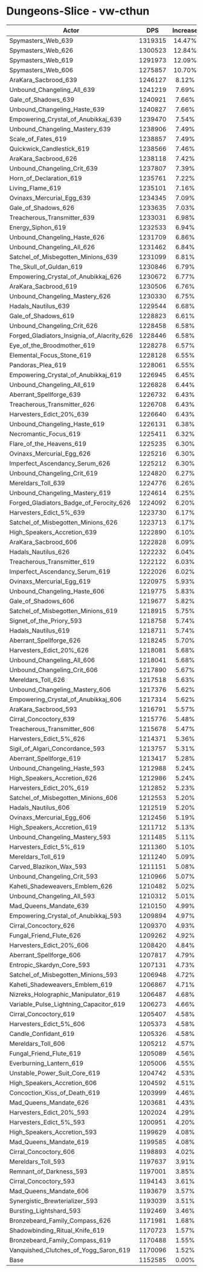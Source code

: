 # Dungeons-Slice - vw-cthun
| Actor | DPS | Increase |
|---|:---:|:---:|
|Spymasters_Web_639|1319315|14.47%|
|Spymasters_Web_626|1300523|12.84%|
|Spymasters_Web_619|1291973|12.09%|
|Spymasters_Web_606|1275857|10.70%|
|AraKara_Sacbrood_639|1246127|8.12%|
|Unbound_Changeling_All_639|1241219|7.69%|
|Gale_of_Shadows_639|1240921|7.66%|
|Unbound_Changeling_Haste_639|1240827|7.66%|
|Empowering_Crystal_of_Anubikkaj_639|1239470|7.54%|
|Unbound_Changeling_Mastery_639|1238906|7.49%|
|Scale_of_Fates_619|1238857|7.49%|
|Quickwick_Candlestick_619|1238566|7.46%|
|AraKara_Sacbrood_626|1238118|7.42%|
|Unbound_Changeling_Crit_639|1237807|7.39%|
|Horn_of_Declaration_619|1235761|7.22%|
|Living_Flame_619|1235101|7.16%|
|Ovinaxs_Mercurial_Egg_639|1234345|7.09%|
|Gale_of_Shadows_626|1233635|7.03%|
|Treacherous_Transmitter_639|1233031|6.98%|
|Energy_Siphon_619|1232533|6.94%|
|Unbound_Changeling_Haste_626|1231709|6.86%|
|Unbound_Changeling_All_626|1231462|6.84%|
|Satchel_of_Misbegotten_Minions_639|1231099|6.81%|
|The_Skull_of_Guldan_619|1230846|6.79%|
|Empowering_Crystal_of_Anubikkaj_626|1230672|6.77%|
|AraKara_Sacbrood_619|1230506|6.76%|
|Unbound_Changeling_Mastery_626|1230330|6.75%|
|Hadals_Nautilus_639|1229544|6.68%|
|Gale_of_Shadows_619|1228823|6.61%|
|Unbound_Changeling_Crit_626|1228458|6.58%|
|Forged_Gladiators_Insignia_of_Alacrity_626|1228446|6.58%|
|Eye_of_the_Broodmother_619|1228278|6.57%|
|Elemental_Focus_Stone_619|1228128|6.55%|
|Pandoras_Plea_619|1228061|6.55%|
|Empowering_Crystal_of_Anubikkaj_619|1226945|6.45%|
|Unbound_Changeling_All_619|1226828|6.44%|
|Aberrant_Spellforge_639|1226732|6.43%|
|Treacherous_Transmitter_626|1226708|6.43%|
|Harvesters_Edict_20%_639|1226640|6.43%|
|Unbound_Changeling_Haste_619|1226131|6.38%|
|Necromantic_Focus_619|1225411|6.32%|
|Flare_of_the_Heavens_619|1225235|6.30%|
|Ovinaxs_Mercurial_Egg_626|1225216|6.30%|
|Imperfect_Ascendancy_Serum_626|1225212|6.30%|
|Unbound_Changeling_Crit_619|1224820|6.27%|
|Mereldars_Toll_639|1224776|6.26%|
|Unbound_Changeling_Mastery_619|1224614|6.25%|
|Forged_Gladiators_Badge_of_Ferocity_626|1224092|6.20%|
|Harvesters_Edict_5%_639|1223730|6.17%|
|Satchel_of_Misbegotten_Minions_626|1223713|6.17%|
|High_Speakers_Accretion_639|1222890|6.10%|
|AraKara_Sacbrood_606|1222828|6.09%|
|Hadals_Nautilus_626|1222232|6.04%|
|Treacherous_Transmitter_619|1222122|6.03%|
|Imperfect_Ascendancy_Serum_619|1222026|6.02%|
|Ovinaxs_Mercurial_Egg_619|1220975|5.93%|
|Unbound_Changeling_Haste_606|1219775|5.83%|
|Gale_of_Shadows_606|1219677|5.82%|
|Satchel_of_Misbegotten_Minions_619|1218915|5.75%|
|Signet_of_the_Priory_593|1218758|5.74%|
|Hadals_Nautilus_619|1218711|5.74%|
|Aberrant_Spellforge_626|1218245|5.70%|
|Harvesters_Edict_20%_626|1218081|5.68%|
|Unbound_Changeling_All_606|1218041|5.68%|
|Unbound_Changeling_Crit_606|1217890|5.67%|
|Mereldars_Toll_626|1217518|5.63%|
|Unbound_Changeling_Mastery_606|1217376|5.62%|
|Empowering_Crystal_of_Anubikkaj_606|1217314|5.62%|
|AraKara_Sacbrood_593|1216791|5.57%|
|Cirral_Concoctory_639|1215776|5.48%|
|Treacherous_Transmitter_606|1215678|5.47%|
|Harvesters_Edict_5%_626|1214371|5.36%|
|Sigil_of_Algari_Concordance_593|1213757|5.31%|
|Aberrant_Spellforge_619|1213417|5.28%|
|Unbound_Changeling_Haste_593|1212988|5.24%|
|High_Speakers_Accretion_626|1212986|5.24%|
|Harvesters_Edict_20%_619|1212852|5.23%|
|Satchel_of_Misbegotten_Minions_606|1212553|5.20%|
|Hadals_Nautilus_606|1212519|5.20%|
|Ovinaxs_Mercurial_Egg_606|1212456|5.19%|
|High_Speakers_Accretion_619|1211712|5.13%|
|Unbound_Changeling_Mastery_593|1211485|5.11%|
|Harvesters_Edict_5%_619|1211360|5.10%|
|Mereldars_Toll_619|1211240|5.09%|
|Carved_Blazikon_Wax_593|1211151|5.08%|
|Unbound_Changeling_Crit_593|1210966|5.07%|
|Kaheti_Shadeweavers_Emblem_626|1210482|5.02%|
|Unbound_Changeling_All_593|1210312|5.01%|
|Mad_Queens_Mandate_639|1210150|4.99%|
|Empowering_Crystal_of_Anubikkaj_593|1209894|4.97%|
|Cirral_Concoctory_626|1209370|4.93%|
|Fungal_Friend_Flute_626|1209262|4.92%|
|Harvesters_Edict_20%_606|1208420|4.84%|
|Aberrant_Spellforge_606|1207817|4.79%|
|Entropic_Skardyn_Core_593|1207131|4.73%|
|Satchel_of_Misbegotten_Minions_593|1206948|4.72%|
|Kaheti_Shadeweavers_Emblem_619|1206867|4.71%|
|Nizreks_Holographic_Manipulator_619|1206487|4.68%|
|Variable_Pulse_Lightning_Capacitor_619|1206273|4.66%|
|Cirral_Concoctory_619|1205407|4.58%|
|Harvesters_Edict_5%_606|1205373|4.58%|
|Candle_Confidant_619|1205326|4.58%|
|Mereldars_Toll_606|1205212|4.57%|
|Fungal_Friend_Flute_619|1205089|4.56%|
|Everburning_Lantern_619|1205006|4.55%|
|Unstable_Power_Suit_Core_619|1204742|4.53%|
|High_Speakers_Accretion_606|1204592|4.51%|
|Concoction_Kiss_of_Death_619|1203999|4.46%|
|Mad_Queens_Mandate_626|1203681|4.43%|
|Harvesters_Edict_20%_593|1202024|4.29%|
|Harvesters_Edict_5%_593|1200951|4.20%|
|High_Speakers_Accretion_593|1199629|4.08%|
|Mad_Queens_Mandate_619|1199585|4.08%|
|Cirral_Concoctory_606|1198893|4.02%|
|Mereldars_Toll_593|1197637|3.91%|
|Remnant_of_Darkness_593|1197001|3.85%|
|Cirral_Concoctory_593|1194143|3.61%|
|Mad_Queens_Mandate_606|1193679|3.57%|
|Synergistic_Brewterializer_593|1193039|3.51%|
|Bursting_Lightshard_593|1192469|3.46%|
|Bronzebeard_Family_Compass_626|1171981|1.68%|
|Shadowbinding_Ritual_Knife_619|1170723|1.57%|
|Bronzebeard_Family_Compass_619|1170488|1.55%|
|Vanquished_Clutches_of_Yogg_Saron_619|1170096|1.52%|
|Base|1152585|0.00%|
